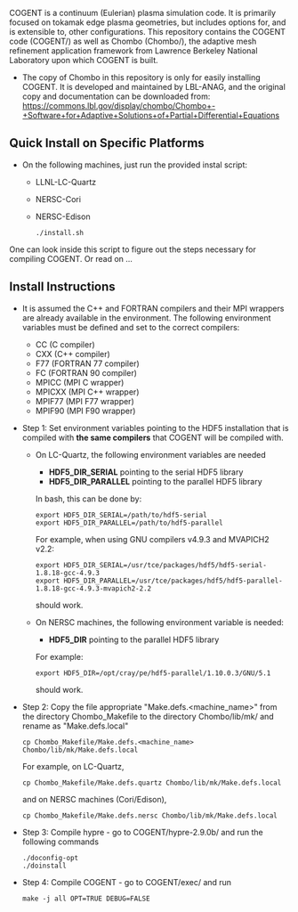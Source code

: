 COGENT is a continuum (Eulerian) plasma simulation code.  It is primarily focused on tokamak edge plasma geometries, but includes options for, and is extensible to, other configurations. This repository contains the COGENT code (COGENT/) as well as Chombo (Chombo/), the adaptive mesh refinement application framework from Lawrence Berkeley National Laboratory upon which COGENT is built.

- The copy of Chombo in this repository is only for easily
  installing COGENT. It is developed and maintained by 
  LBL-ANAG, and the original copy and documentation can be
  downloaded from: 
  https://commons.lbl.gov/display/chombo/Chombo+-+Software+for+Adaptive+Solutions+of+Partial+Differential+Equations

Quick Install on Specific Platforms
-----------------------------------

- On the following machines, just run the provided instal script:
  - LLNL-LC-Quartz 
  - NERSC-Cori
  - NERSC-Edison

        ./install.sh

One can look inside this script to figure out the steps necessary for
compiling COGENT. Or read on ...

Install Instructions
--------------------

- It is assumed the C++ and FORTRAN compilers and their MPI wrappers are already
  available in the environment. The following environment variables must be 
  defined and set to the correct compilers:
  - CC (C compiler)
  - CXX (C++ compiler)
  - F77 (FORTRAN 77 compiler)
  - FC (FORTRAN 90 compiler)
  - MPICC (MPI C wrapper)
  - MPICXX (MPI C++ wrapper)
  - MPIF77 (MPI F77 wrapper)
  - MPIF90 (MPI F90 wrapper)

- Step 1: Set environment variables pointing to the HDF5 installation that is compiled
  with **the same compilers**  that COGENT will be compiled with.
  
    - On LC-Quartz, the following environment variables are needed
        - **HDF5_DIR_SERIAL** pointing to the serial HDF5 library
        - **HDF5_DIR_PARALLEL** pointing to the parallel HDF5 library

      In bash, this can be done by:
    
          export HDF5_DIR_SERIAL=/path/to/hdf5-serial
          export HDF5_DIR_PARALLEL=/path/to/hdf5-parallel
  
      For example, when using GNU compilers v4.9.3 and MVAPICH2 v2.2:
  
          export HDF5_DIR_SERIAL=/usr/tce/packages/hdf5/hdf5-serial-1.8.18-gcc-4.9.3
          export HDF5_DIR_PARALLEL=/usr/tce/packages/hdf5/hdf5-parallel-1.8.18-gcc-4.9.3-mvapich2-2.2

      should work.

    - On NERSC machines, the following environment variable is needed:
        - **HDF5_DIR** pointing to the parallel HDF5 library

      For example:
  
          export HDF5_DIR=/opt/cray/pe/hdf5-parallel/1.10.0.3/GNU/5.1


      should work.

- Step 2: Copy the file appropriate "Make.defs.<machine_name>" from the directory 
  Chombo_Makefile to the directory Chombo/lib/mk/ and rename as "Make.defs.local"

      cp Chombo_Makefile/Make.defs.<machine_name> Chombo/lib/mk/Make.defs.local

  For example, on LC-Quartz,

      cp Chombo_Makefile/Make.defs.quartz Chombo/lib/mk/Make.defs.local

  and on NERSC machines (Cori/Edison),

      cp Chombo_Makefile/Make.defs.nersc Chombo/lib/mk/Make.defs.local

- Step 3: Compile hypre - go to COGENT/hypre-2.9.0b/ and run the following commands

      ./doconfig-opt
      ./doinstall

- Step 4: Compile COGENT - go to COGENT/exec/ and run

      make -j all OPT=TRUE DEBUG=FALSE

